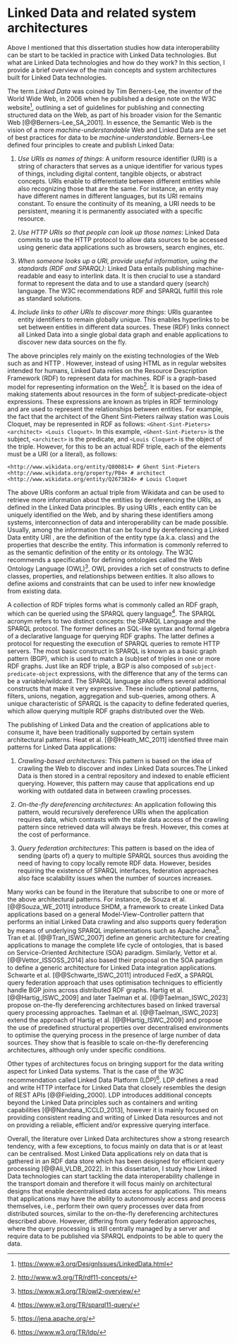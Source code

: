 # Linked Data and related system architectures

Above I mentioned that this dissertation studies how data interoperability can be start to be tackled in practice with Linked Data technologies. But what are Linked Data technologies and how do they work? In this section, I provide a brief overview of the main concepts and system architectures built for Linked Data technologies.

The term *Linked Data* was coined by Tim Berners-Lee, the inventor of the World Wide Web, in 2006 when he published a design note on the W3C website[^fn15], outlining a set of guidelines for publishing and connecting structured data on the Web, as part of his broader vision for the Semantic Web [@@Berners-Lee_SA_2001]. In essence, the Semantic Web is the vision of a more *machine-understandable* Web and Linked Data are the set of best practices for data to be *machine-understandable*. Berners-Lee defined four principles to create and publish Linked Data:

1. *Use URIs as names of things*: A uniform resource identifier (URI) is a string of characters that serves as a unique identifier for various types of things, including digital content, tangible objects, or abstract concepts. URIs enable to differentiate between different entities while also recognizing those that are the same. For instance, an entity may have different names in different languages, but its URI remains constant. To ensure the continuity of its meaning, a URI needs to be persistent, meaning it is permanently associated with a specific resource.

2. *Use HTTP URIs so that people can look up those names*: Linked Data commits to use the HTTP protocol to allow data sources to be accessed using generic data applications such as browsers, search engines, etc.

3. *When someone looks up a URI, provide useful information, using the standards (RDF and SPARQL)*: Linked Data entails publishing machine-readable and easy to interlink data. It is then crucial to use a standard format to represent the data and to use a standard query (search) language. The W3C recommendations RDF and SPARQL fulfill this role as standard solutions.

4. *Include links to other URIs to discover more things*: URIs guarantee entity identifiers to remain globally unique. This enables hyperlinks to be set between entities in different data sources. These (RDF) links connect all Linked Data into a single global data graph and enable applications to discover new data sources on the fly.

The above principles rely mainly on the existing technologies of the Web such as and HTTP . However, instead of using HTML as in regular websites intended for humans, Linked Data relies on the Resource Description Framework (RDF) to represent data for machines. RDF is a graph-based model for representing information on the Web[^fn16]. It is based on the idea of making statements about resources in the form of subject-predicate-object expressions. These expressions are known as triples in RDF terminology and are used to represent the relationships between entities. For example, the fact that the architect of the Ghent Sint-Pieters railway station was Louis Cloquet, may be represented in RDF as follows: `<Ghent-Sint-Pieters> <architect> <Louis Cloquet>`. In this example, `<Ghent-Sint-Pieters>` is the subject, `<architect>` is the predicate, and `<Louis Cloquet>` is the object of the triple. However, for this to be an actual RDF triple, each of the elements must be a URI (or a literal), as follows:

```turtle
<http://www.wikidata.org/entity/Q800814> # Ghent Sint-Pieters
<http://www.wikidata.org/property/P84> # architect
<http://www.wikidata.org/entity/Q2673824> # Louis Cloquet
```

The above URIs conform an actual triple from Wikidata and can be used to retrieve more information about the entities by dereferencing the URIs, as defined in the Linked Data principles. By using URIs , each entity can be uniquely identified on the Web, and by sharing these identifiers among systems, interconnection of data and interoperability can be made possible. Usually, among the information that can be found by dereferencing a Linked Data entity URI , are the definition of the entity type (a.k.a. class) and the properties that describe the entity. This information is commonly referred to as the semantic definition of the entity or its ontology. The W3C recommends a specification for defining ontologies called the Web Ontology Language (OWL)[^fn17]. OWL provides a rich set of constructs to define classes, properties, and relationships between entities. It also allows to define axioms and constraints that can be used to infer new knowledge from existing data.

A collection of RDF triples forms what is commonly called an RDF graph, which can be queried using the SPARQL query language[^fn18]. The SPARQL acronym refers to two distinct concepts: the SPARQL Language and the SPARQL protocol. The former defines an SQL-like syntax and formal algebra of a declarative language for querying RDF graphs. The latter defines a protocol for requesting the execution of SPARQL queries to remote HTTP servers. The most basic construct in SPARQL is known as a basic graph pattern (BGP), which is used to match a (sub)set of triples in one or more RDF graphs. Just like an RDF triple, a BGP is also composed of `subject-predicate-object` expressions, with the difference that any of the terms can be a variable/wildcard. The SPARQL language also offers several additional constructs that make it very expressive. These include optional patterns, filters, unions, negation, aggregation and sub-queries, among others. A unique characteristic of SPARQL is the capacity to define federated queries, which allow querying multiple RDF graphs distributed over the Web.

The publishing of Linked Data and the creation of applications able to consume it, have been traditionally supported by certain system architectural patterns. Heat et al. [@@Heath_MC_2011] identified three main patterns for Linked Data applications:

1. *Crawling-based architectures*: This pattern is based on the idea of crawling the Web to discover and index Linked Data sources.The Linked Data is then stored in a central repository and indexed to enable efficient querying. However, this pattern may cause that applications end up working with outdated data in between crawling processes.

2. *On-the-fly dereferencing architectures*: An application following this pattern, would recursively dereference URIs when the application requires data, which contrasts with the stale data access of the crawling pattern since retrieved data will always be fresh. However, this comes at the cost of performance.

3. *Query federation architectures*: This pattern is based on the idea of sending (parts of) a query to multiple SPARQL sources thus avoiding the need of having to copy locally remote RDF data. However, besides requiring the existence of SPARQL interfaces, federation approaches also face scalability issues when the number of sources increases.

Many works can be found in the literature that subscribe to one or more of the above architectural patterns. For instance, de Souza et al. [@@Souza_WE_2011] introduce SHDM, a framework to create Linked Data applications based on a general Model-View-Controller pattern that performs an initial Linked Data crawling and also supports query federation by means of underlying SPARQL implementations such as Apache Jena[^fn19]. Tran et al. [@@Tran_ISWC_2007] define an generic architecture for creating applications to manage the complete life cycle of ontologies, that is based on Service-Oriented Architecture (SOA) paradigm. Similarly, Vettor et al. [@@Vettor_ISSOSS_2014] also based their proposal on the SOA paradigm to define a generic architecture for Linked Data integration applications. Schwarte et al. [@@Schwarte_ISWC_2011] introduced FedX, a SPARQL query federation approach that uses optimisation techniques to efficiently handle BGP joins across distributed RDF graphs. Hartig et al. [@@Hartig_ISWC_2009] and later Taelman et al. [@@Taelman_ISWC_2023] propose on-the-fly dereferencing architectures based on linked traversal query processing approaches. Taelman et al. [@@Taelman_ISWC_2023] extend the approach of Hartig et al. [@@Hartig_ISWC_2009] and propose the use of predefined structural properties over decentralised environments to optimise the querying process in the presence of large number of data sources. They show that is feasible to scale on-the-fly dereferencing architectures, although only under specific conditions.

Other types of architectures focus on bringing support for the data writing aspect for Linked Data systems. That is the case of the W3C recommendation called Linked Data Platform (LDP)[^fn20]. LDP defines a read and write HTTP interface for Linked Data that closely resembles the design of REST APIs [@@Fielding_2000]. LDP introduces additional concepts beyond the Linked Data principles such as containers and writing capabilities [@@Nandana_ICCLD_2013], however it is mainly focused on providing consistent reading and writing of Linked Data resources and not on providing a reliable, efficient and/or expressive querying interface.

Overall, the literature over Linked Data architectures show a strong research tendency, with a few exceptions, to focus mainly on data that is or at least can be centralised. Most Linked Data applications rely on data that is gathered in an RDF data store which has been designed for efficient query processing [@@Ali_VLDB_2022]. In this dissertation, I study how Linked Data technologies can start tackling the data interoperability challenge in the transport domain and therefore it will focus mainly on architectural designs that enable decentralised data access for applications. This means that applications may have the ability to autonomously access and process themselves, i.e., perform their own query processes over data from distributed sources, similar to the on-the-fly dereferencing architectures described above. However, differing from query federation approaches, where the query processing is still centrally managed by a server and require data to be published via SPARQL endpoints to be able to query the data.

[^fn15]: <https://www.w3.org/DesignIssues/LinkedData.html>
[^fn16]: <http://www.w3.org/TR/rdf11-concepts/>
[^fn17]: <https://www.w3.org/TR/owl2-overview/>
[^fn18]: <https://www.w3.org/TR/sparql11-query/>
[^fn19]: <https://jena.apache.org/>
[^fn20]: <https://www.w3.org/TR/ldp/>
